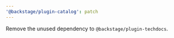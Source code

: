 ```yaml
---
'@backstage/plugin-catalog': patch
---
```


Remove the unused dependency to `@backstage/plugin-techdocs`.
